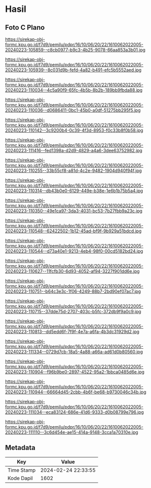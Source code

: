# Hasil

## Foto C Plano

https://sirekap-obj-formc.kpu.go.id/f7d9/pemilu/pdpr/16/10/06/20/22/1610062022005-20240223-105859--c8cb0977-b9c3-4b25-9078-66aa853a3b01.jpg

https://sirekap-obj-formc.kpu.go.id/f7d9/pemilu/pdpr/16/10/06/20/22/1610062022005-20240223-105939--8c031d9b-fefd-4a82-b491-efc5b5552aed.jpg

https://sirekap-obj-formc.kpu.go.id/f7d9/pemilu/pdpr/16/10/06/20/22/1610062022005-20240223-110034--4c5a90f9-65fc-4b5b-8b2b-189bb9fbda88.jpg

https://sirekap-obj-formc.kpu.go.id/f7d9/pemilu/pdpr/16/10/06/20/22/1610062022005-20240223-110036--d0686411-0bc1-45b0-a0df-51275bb295f5.jpg

https://sirekap-obj-formc.kpu.go.id/f7d9/pemilu/pdpr/16/10/06/20/22/1610062022005-20240223-110142--3c9200b4-0c39-4f3d-8953-f0c33b8f0b58.jpg

https://sirekap-obj-formc.kpu.go.id/f7d9/pemilu/pdpr/16/10/06/20/22/1610062022005-20240223-111416--fed1398a-d2d9-4829-a4a6-3dee63752982.jpg

https://sirekap-obj-formc.kpu.go.id/f7d9/pemilu/pdpr/16/10/06/20/22/1610062022005-20240223-110255--33b55cf8-a81d-4c2e-9482-1904d940f94f.jpg

https://sirekap-obj-formc.kpu.go.id/f7d9/pemilu/pdpr/16/10/06/20/22/1610062022005-20240223-110314--db43b0e0-6129-449e-b38e-1e6b1b75b5a4.jpg

https://sirekap-obj-formc.kpu.go.id/f7d9/pemilu/pdpr/16/10/06/20/22/1610062022005-20240223-110350--49e1ca97-3da3-4031-bc53-7b27fbb9a23c.jpg

https://sirekap-obj-formc.kpu.go.id/f7d9/pemilu/pdpr/16/10/06/20/22/1610062022005-20240223-110548--62422502-1b12-45ad-bf9f-9b929a51bdcd.jpg

https://sirekap-obj-formc.kpu.go.id/f7d9/pemilu/pdpr/16/10/06/20/22/1610062022005-20240223-110544--d73a40e1-9213-4eb4-98f0-00cd5182bd24.jpg

https://sirekap-obj-formc.kpu.go.id/f7d9/pemilu/pdpr/16/10/06/20/22/1610062022005-20240223-110627--11fcfb30-6d93-4052-af94-3227f901dd6e.jpg

https://sirekap-obj-formc.kpu.go.id/f7d9/pemilu/pdpr/16/10/06/20/22/1610062022005-20240223-110751--b64c3e3c-1f06-4249-88b7-2bd90ef07ac7.jpg

https://sirekap-obj-formc.kpu.go.id/f7d9/pemilu/pdpr/16/10/06/20/22/1610062022005-20240223-110715--37dde75d-2707-403c-b5fc-372db9f9a0c9.jpg

https://sirekap-obj-formc.kpu.go.id/f7d9/pemilu/pdpr/16/10/06/20/22/1610062022005-20240223-110813--dd5edd6f-7f9f-4e7a-a6fa-4b3dc31929d2.jpg

https://sirekap-obj-formc.kpu.go.id/f7d9/pemilu/pdpr/16/10/06/20/22/1610062022005-20240223-111334--0729d7cb-18a5-4a88-a66a-ad61d0b80560.jpg

https://sirekap-obj-formc.kpu.go.id/f7d9/pemilu/pdpr/16/10/06/20/22/1610062022005-20240223-110904--f96b9be0-2897-4522-95a2-1bbca0485d6e.jpg

https://sirekap-obj-formc.kpu.go.id/f7d9/pemilu/pdpr/16/10/06/20/22/1610062022005-20240223-110944--66664d45-2cbb-4b6f-be68-b9730046c34b.jpg

https://sirekap-obj-formc.kpu.go.id/f7d9/pemilu/pdpr/16/10/06/20/22/1610062022005-20240223-111034--eca83124-686e-41d6-9333-d0b08799e796.jpg

https://sirekap-obj-formc.kpu.go.id/f7d9/pemilu/pdpr/16/10/06/20/22/1610062022005-20240223-111110--3c6d454e-ae15-414a-9148-3cca1a70310e.jpg


## Metadata

| Key        | Value               |
| ---------- | ------------------- |
| Time Stamp | 2024-02-24 22:33:55 |
| Kode Dapil | 1602                |




